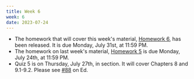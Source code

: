 ```yaml
---
title: Week 6
week: 6
date: 2023-07-24
---
```


- The homework that will cover this week's material, [Homework 6](http://prob140.datahub.berkeley.edu/hub/user-redirect/git-pull?repo=https://github.com/stat88/content-su23&branch=main&subPath=hw/Homework_06.ipynb), has been released. It is due Monday, July 31st, at 11:59 PM.
- The homework on last week's material, [Homework 5](http://prob140.datahub.berkeley.edu/hub/user-redirect/git-pull?repo=https://github.com/stat88/content-su23&branch=main&subPath=hw/Homework_05.ipynb) is due Monday, July 24th, at 11:59 PM.
- Quiz 5 is on Thursday, July 27th, in section. It will cover Chapters 8 and 9.1-9.2. Please see [#88](https://edstem.org/us/courses/40833/discussion/3280690) on Ed.
